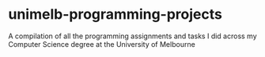 # unimelb-programming-projects
A compilation of all the programming assignments and tasks I did across my Computer Science degree at the University of Melbourne
